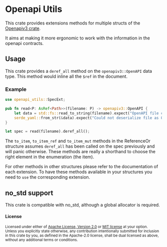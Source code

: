 # Openapi Utils

This crate provides extensions methods for multiple structs of the [Openapiv3 crate](https://github.com/glademiller/openapiv3).

It aims at making it more ergonomic to work with the information in the openapi contracts.


## Usage

This crate provides a `deref_all` method on the `openapiv3::OpenAPI` data type. This method would inline all the `$ref` in the document.


### Example

```rust
use openapi_utils::SpecExt;

pub fn read<P: AsRef<Path>>(filename: P) -> openapiv3::OpenAPI {
    let data = std::fs::read_to_string(filename).expect("OpenAPI file could not be read.");
    serde_yaml::from_str(&data).expect("Could not deserialize file as OpenAPI v3.0 yaml")
}

let spec = read(filename).deref_all();
```


The `to_item`, `to_item_ref` and `to_item_mut` methods in the ReferenceOr structure assumes `deref_all` has been called on the spec previously and will panic otherwise. These methods are really a shorthand to choose the right element in the enumeration (the item).


For other methods in other structures please refer to the documentation of each extension.
To have these methods available in your structures you need to `use` the corresponding extension.

## no_std support
This crate is compatible with no_std, although a global allocator is required.


#### License

<sup>
Licensed under either of <a href="LICENSE-APACHE">Apache License, Version
2.0</a> or <a href="LICENSE-MIT">MIT license</a> at your option.
</sup>

<br>

<sub>
Unless you explicitly state otherwise, any contribution intentionally submitted
for inclusion in this crate by you, as defined in the Apache-2.0 license, shall
be dual licensed as above, without any additional terms or conditions.
</sub>
